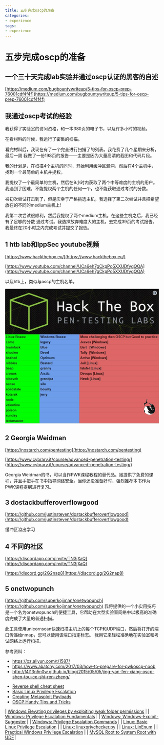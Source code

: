 ```yaml
---
title: 五步完成oscp的准备
categories:
- experience
tags:
- experience
---
```

# 五步完成oscp的准备
## 一个三十天完成lab实验并通过oscp认证的黑客的自述
[https://medium.com/bugbountywriteup/5-tips-for-oscp-prep-76001cdf4f4f](https://medium.com/bugbountywriteup/5-tips-for-oscp-prep-76001cdf4f4f)

## 我通过oscp考试的经验

我获得了实验室的访问资格，和一本380页的电子书，以及许多小时的视频。

在看材料的时候，我运行了密集的扫描。

看完材料后，我现在有了一个完全进行扫描了的列表。我花费了几个星期来分析，最后一周
我做了一份198页的报告——主要是因为大量高清的截图和代码片段。

我的计划是，在扫描4个主机的同时，开始利用缓冲区漏洞，然后在4个主机中，找到一个最简单的主机并提权。

我提权了一个最简单的主机，然后在9小时内获取了两个中等难度的主机的用户。
我遇到了困难，不能提权两个主机的任何一个，也不能获取通过考试的分数。

被初次尝试打击到了，但是庆幸于严格挑选主机，我选择了第二次尝试并且把希望放在的不同的medium主机上!

我第二次尝试很顺利，然后我提权了两个medium主机。在这些主机之后，我已经有了足够的分数
通过考试。我选择放弃难度大的主机，去完成39页的考试报告。我最终在20小时之内完成考试并提交了报告。

## 1 htb lab和IppSec youtube视频
[https://www.hackthebox.eu/](https://www.hackthebox.eu/)

[https://www.youtube.com/channel/UCa6eh7gCkpPo5XXUDfygQQA](https://www.youtube.com/channel/UCa6eh7gCkpPo5XXUDfygQQA)

以及htb上，类似与oscp的主机名单。

![19](https://raw.githubusercontent.com/Whale3070/Whale3070.github.io/master/images/04-22-12/19.PNG)

## 2 Georgia Weidman

[https://nostarch.com/pentesting](https://nostarch.com/pentesting)

[https://www.cybrary.it/course/advanced-penetration-testing/](https://www.cybrary.it/course/advanced-penetration-testing/)

Georgia Weidman的书，可以当作PWK课程教程的替代品。她提供了免费的课程，并且手把手在书中指导网络安全。当你还没准备好时，强烈推荐本书作为PWK课程提纲进行复习。

## 3 dostackbufferoverflowgood
[https://github.com/justinsteven/dostackbufferoverflowgood](https://github.com/justinsteven/dostackbufferoverflowgood)

缓冲区溢出学习

## 4 不同的社区
[https://discordapp.com/invite/TN3jXaQ](https://discordapp.com/invite/TN3jXaQ)

[https://discord.gg/2G2nap8](https://discord.gg/2G2nap8)

## 5 onetwopunch

[https://github.com/superkojiman/onetwopunch](https://github.com/superkojiman/onetwopunch)
我将提供的一个小实用技巧是一个名为onetwopunch的便捷工具，它帮助在大型实验室网络中以极高的准确度完成了大量的普通扫描。

此工具使用unicornscan快速扫描主机上的每个TCP和UDP端口，然后将打开的端口传递给nmap，您可以使用该端口指定标志。 我用它来轻松准确地在实验室和考试网络上运行扫描。


参考资料：
- https://xz.aliyun.com/t/1587/
- https://www.abatchy.com/2017/03/how-to-prepare-for-pwkoscp-noob
- http://f4l13n5n0w.github.io/blog/2015/05/05/jing-yan-fen-xiang-oscp-shen-tou-ce-shi-ren-zheng/

*   [Reverse shell cheat sheet](http://pentestmonkey.net/cheat-sheet/shells/reverse-shell-cheat-sheet)
*   [Basic Linux Privilege Escalation](https://blog.g0tmi1k.com/2011/08/basic-linux-privilege-escalation/)
*   [Creating Metasploit Payloads](http://netsec.ws/?p=331)
*   [OSCP Handy Tips and Tricks](https://sathisharthars.wordpress.com/2015/01/28/oscp-offensive-security-certified-professional-handy-tips-and-tricks/)

| [Windows:Elevating privileges by exploiting weak folder permissions](http://www.greyhathacker.net/?p=738) |
| [Windows: Privilege Escalation Fundamentals](http://www.fuzzysecurity.com/tutorials/16.html) |
| [Windows: Windows-Exploit-Suggester](https://github.com/GDSSecurity/Windows-Exploit-Suggester) |
| [Windows: Privilege Escalation Commands](http://pwnwiki.io/#!privesc/windows/index.md) |
| [Linux: Basic Linux Privilege Escalation](https://blog.g0tmi1k.com/2011/08/basic-linux-privilege-escalation/) |
| [Linux: linuxprivchecker.py](http://www.securitysift.com/download/linuxprivchecker.py) |
| [Linux: LinEnum](https://github.com/rebootuser/LinEnum) |
| [Practical Windows Privilege Escalation](https://www.youtube.com/watch?v=PC_iMqiuIRQ) |
| [MySQL Root to System Root with UDF](https://www.adampalmer.me/iodigitalsec/2013/08/13/mysql-root-to-system-root-with-udf-for-windows-and-linux/) |


